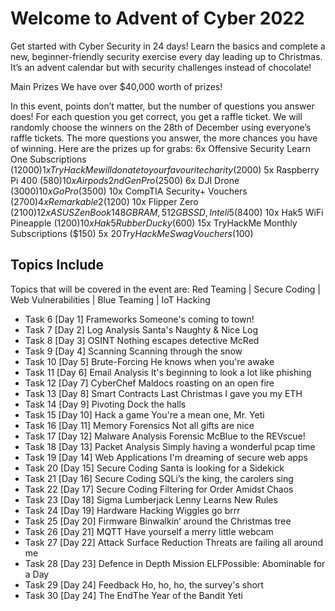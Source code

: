 # Welcome to Advent of Cyber 2022

Get started with Cyber Security in 24 days! Learn the basics and complete a new, beginner-friendly security exercise every day leading up to Christmas. It’s an advent calendar but with security challenges instead of chocolate!

Main Prizes 
We have over $40,000 worth of prizes!

In this event, points don’t matter, but the number of questions you answer does! For each question you get correct, you get a raffle ticket. We will randomly choose the winners on the 28th of December using everyone’s raffle tickets. The more questions you answer, the more chances you have of winning. Here are the prizes up for grabs:
6x Offensive Security Learn One Subscriptions ($12000)
1x TryHackMe will donate to your favourite charity ($2000)
5x Raspberry Pi 400 ($580)
10x Airpods 2nd Gen Pro ($2500)
6x DJI Drone ($3000)
10x GoPro ($3500)
10x CompTIA Security+ Vouchers ($2700)	4x Remarkable 2 ($1200)
10x Flipper Zero ($2100)
12x ASUS ZenBook 14 8GB RAM, 512GB SSD, Intel i5 ($8400)
10x Hak5 WiFi Pineapple ($1200)
10x Hak5 Rubber Ducky ($600)
15x TryHackMe Monthly Subscriptions ($150)
5x $20 TryHackMe Swag Vouchers ($100)

## Topics Include
Topics that will be covered in the event are:
Red Teaming | Secure Coding | Web Vulnerabilities | Blue Teaming | IoT Hacking

- Task 6  [Day 1] Frameworks Someone's coming to town!
- Task 7  [Day 2] Log Analysis Santa's Naughty & Nice Log
- Task 8  [Day 3] OSINT Nothing escapes detective McRed
- Task 9  [Day 4] Scanning Scanning through the snow
- Task 10  [Day 5] Brute-Forcing He knows when you're awake
- Task 11  [Day 6] Email Analysis It's beginning to look a lot like phishing
- Task 12  [Day 7] CyberChef Maldocs roasting on an open fire
- Task 13  [Day 8] Smart Contracts Last Christmas I gave you my ETH
- Task 14  [Day 9] Pivoting Dock the halls
- Task 15  [Day 10] Hack a game You're a mean one, Mr. Yeti
- Task 16  [Day 11] Memory Forensics Not all gifts are nice
- Task 17  [Day 12] Malware Analysis Forensic McBlue to the REVscue!
- Task 18  [Day 13] Packet Analysis Simply having a wonderful pcap time
- Task 19  [Day 14] Web Applications I'm dreaming of secure web apps
- Task 20  [Day 15] Secure Coding Santa is looking for a Sidekick
- Task 21  [Day 16] Secure Coding SQLi’s the king, the carolers sing
- Task 22  [Day 17] Secure Coding Filtering for Order Amidst Chaos
- Task 23  [Day 18] Sigma Lumberjack Lenny Learns New Rules
- Task 24  [Day 19] Hardware Hacking Wiggles go brrr
- Task 25  [Day 20] Firmware Binwalkin’ around the Christmas tree
- Task 26  [Day 21] MQTT Have yourself a merry little webcam
- Task 27  [Day 22] Attack Surface Reduction Threats are failing all around me
- Task 28  [Day 23] Defence in Depth Mission ELFPossible: Abominable for a Day
- Task 29  [Day 24] Feedback Ho, ho, ho, the survey's short
- Task 30  [Day 24] The EndThe Year of the Bandit Yeti
